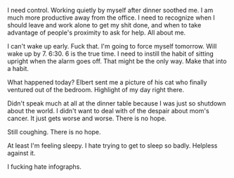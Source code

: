 I need control. Working quietly by myself after dinner soothed me. I am much more productive away from the office. I need to recognize when I should leave and work alone to get my shit done, and when to take advantage of people's proximity to ask for help. All about me.

I can't wake up early. Fuck that. I'm going to force myself tomorrow. Will wake up by 7. 6:30. 6 is the true time. I need to instill the habit of sitting upright when the alarm goes off. That might be the only way. Make that into a habit.

What happened today? Elbert sent me a picture of his cat who finally ventured out of the bedroom. Highlight of my day right there.

Didn't speak much at all at the dinner table because I was just so shutdown about the world. I didn't want to deal with of the despair about mom's cancer. It just gets worse and worse. There is no hope.

Still coughing. There is no hope.

At least I'm feeling sleepy. I hate trying to get to sleep so badly. Helpless against it.

I fucking hate infographs.
